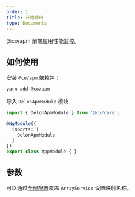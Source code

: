 ```yaml
---
order: 1
title: 开始使用
type: Documents
---
```


@co/apm 前端应用性能监控。

## 如何使用

安装 `@co/apm` 依赖包：

```bash
yarn add @co/apm
```

导入 `DelonApmModule` 模块：

```typescript
import { DelonApmModule } from '@co/core';

@NgModule({
  imports: [
    DelonApmModule
  ]
})
export class AppModule { }
```

## 参数

可以通过[全局配置](/docs/global-config)覆盖 `ArrayService` 设置映射名称。
